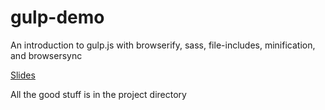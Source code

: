 # gulp-demo
An introduction to gulp.js with browserify, sass, file-includes, minification, and browsersync

[Slides](Slides.pdf)

All the good stuff is in the project directory
